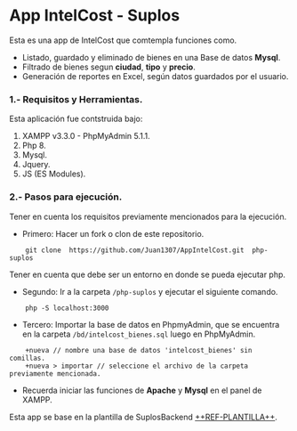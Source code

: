 # App IntelCost - Suplos
Esta es una app de IntelCost que comtempla funciones como.

- Listado, guardado y eliminado de bienes en una Base de datos **Mysql**.
- Filtrado de bienes segun **ciudad**, **tipo** y **precio**.
- Generación de reportes en Excel, según datos guardados por el usuario.

### 1.- Requisitos y Herramientas.

Esta aplicación fue contstruida bajo:

1. XAMPP v3.3.0 - PhpMyAdmin 5.1.1.
1. Php 8.
1. Mysql.
1. Jquery.
1. JS (ES Modules).

### 2.- Pasos para ejecución.

Tener en cuenta los requisitos previamente mencionados para la ejecución.

- Primero: Hacer un fork o clon de este repositorio.
```
    git clone  https://github.com/Juan1307/AppIntelCost.git  php-suplos
```
Tener en cuenta que debe ser un entorno en donde se pueda ejecutar php.

- Segundo: Ir a la carpeta ```/php-suplos``` y ejecutar el siguiente comando.
```
    php -S localhost:3000
```

- Tercero: Importar la base de datos en PhpmyAdmin, que se encuentra en la carpeta ```/bd/intelcost_bienes.sql``` luego en PhpMyAdmin.
```
    +nueva // nombre una base de datos 'intelcost_bienes' sin comillas.
    +nueva > importar // seleccione el archivo de la carpeta previamente mencionada.
```

- Recuerda iniciar las funciones de **Apache** y **Mysql** en el panel de XAMPP.

Esta app se base en la plantilla de SuplosBackend [++REF-PLANTILLA++](https://github.com/nboadam/suplosBackEnd).